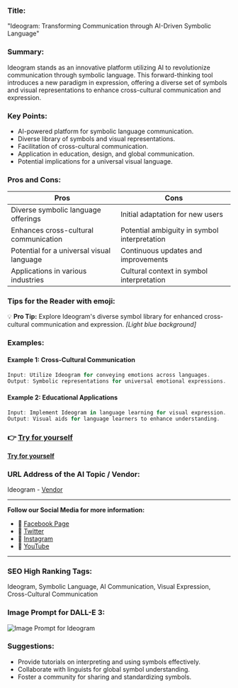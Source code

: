 

### Title:
"Ideogram: Transforming Communication through AI-Driven Symbolic Language"

### Summary:
Ideogram stands as an innovative platform utilizing AI to revolutionize communication through symbolic language. This forward-thinking tool introduces a new paradigm in expression, offering a diverse set of symbols and visual representations to enhance cross-cultural communication and expression.

### Key Points:
- AI-powered platform for symbolic language communication.
- Diverse library of symbols and visual representations.
- Facilitation of cross-cultural communication.
- Application in education, design, and global communication.
- Potential implications for a universal visual language.

### Pros and Cons:
| Pros                                  | Cons                                  |
|---------------------------------------|---------------------------------------|
| Diverse symbolic language offerings    | Initial adaptation for new users      |
| Enhances cross-cultural communication| Potential ambiguity in symbol interpretation|
| Potential for a universal visual language| Continuous updates and improvements|
| Applications in various industries    | Cultural context in symbol interpretation|

### Tips for the Reader with emoji:
💡 **Pro Tip:** Explore Ideogram's diverse symbol library for enhanced cross-cultural communication and expression. _[Light blue background]_

### Examples:

#### Example 1: Cross-Cultural Communication
```dart
Input: Utilize Ideogram for conveying emotions across languages.
Output: Symbolic representations for universal emotional expressions.
```

#### Example 2: Educational Applications
```dart
Input: Implement Ideogram in language learning for visual expression.
Output: Visual aids for language learners to enhance understanding.
```

### 👉 [Try for yourself](<insert-your-url-here>)
**[Try for yourself](<insert-your-url-here>)**

### URL Address of the AI Topic / Vendor:
Ideogram - [Vendor](<insert-vendor-url-here>)

---

**Follow our Social Media for more information:**

- 📘 <a href="https://www.facebook.com/ideogram" target="_blank">Facebook Page</a>
- 📄 <a href="https://www.twitter.com/ideogram" target="_blank">Twitter</a>
- 📸 <a href="https://www.instagram.com/ideogramofficial/" target="_blank">Instagram</a>
- 🎥 <a href="https://www.youtube.com/ideogram" target="_blank">YouTube</a>

---

### SEO High Ranking Tags:
Ideogram, Symbolic Language, AI Communication, Visual Expression, Cross-Cultural Communication

### Image Prompt for DALL-E 3:
![Image Prompt for Ideogram](insert-image-url-here)

### Suggestions:
- Provide tutorials on interpreting and using symbols effectively.
- Collaborate with linguists for global symbol understanding.
- Foster a community for sharing and standardizing symbols.
